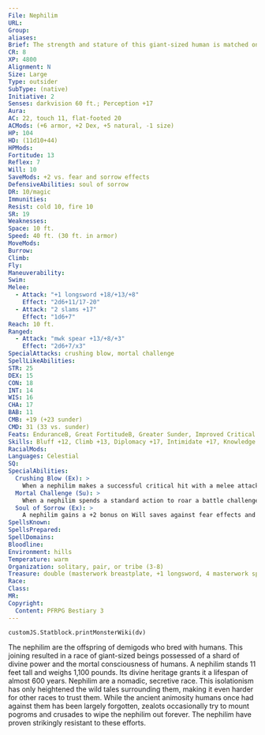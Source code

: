 ```yaml
---
File: Nephilim
URL: 
Group: 
aliases: 
Brief: The strength and stature of this giant-sized human is matched only by the nobility of its bearing.
CR: 8
XP: 4800
Alignment: N
Size: Large
Type: outsider
SubType: (native)
Initiative: 2
Senses: darkvision 60 ft.; Perception +17
Aura: 
AC: 22, touch 11, flat-footed 20
ACMods: (+6 armor, +2 Dex, +5 natural, -1 size)
HP: 104
HD: (11d10+44)
HPMods: 
Fortitude: 13
Reflex: 7
Will: 10
SaveMods: +2 vs. fear and sorrow effects
DefensiveAbilities: soul of sorrow
DR: 10/magic
Immunities: 
Resist: cold 10, fire 10
SR: 19
Weaknesses: 
Space: 10 ft.
Speed: 40 ft. (30 ft. in armor)
MoveMods: 
Burrow: 
Climb: 
Fly: 
Maneuverability: 
Swim: 
Melee: 
  - Attack: "+1 longsword +18/+13/+8"
    Effect: "2d6+11/17-20"
  - Attack: "2 slams +17"
    Effect: "1d6+7"
Reach: 10 ft.
Ranged: 
  - Attack: "mwk spear +13/+8/+3"
    Effect: "2d6+7/x3"
SpecialAttacks: crushing blow, mortal challenge
SpellLikeAbilities: 
STR: 25
DEX: 15
CON: 18
INT: 14
WIS: 16
CHA: 17
BAB: 11
CMB: +19 (+23 sunder)
CMD: 31 (33 vs. sunder)
Feats: EnduranceB, Great FortitudeB, Greater Sunder, Improved Critical (longsword), Improved Lightning Reflexes, Improved Sunder, Power Attack, Quick Draw
Skills: Bluff +12, Climb +13, Diplomacy +17, Intimidate +17, Knowledge (geography, planes) +11, Perception +17, Sense Motive +17, Stealth +9, Survival +12
RacialMods: 
Languages: Celestial
SQ: 
SpecialAbilities:
  Crushing Blow (Ex): >
    When a nephilim makes a successful critical hit with a melee attack, the target must make a DC 22 Fortitude save or take an  additional 3d6 points of nonlethal damage and be staggered for 1 round. The save DC is Strength-based.
  Mortal Challenge (Su): >
    When a nephilim spends a standard action to roar a battle challenge, all humanoids and monstrous humanoids within 100 feet of the nephilim must make a DC 18 Will save to avoid becoming frightened for 5d6 rounds. On a successful save, the creatures only become shaken for that time. Creatures with more HD than the nephilim become shaken if they fail their save, and suffer no effect if they succeed. A creature that succeeds at the save is immune to that nephilim's mortal challenge for 24 hours. This is a mind-affecting fear effect. The save DC is Charisma-based.
  Soul of Sorrow (Ex): >
    A nephilim gains a +2 bonus on Will saves against fear effects and any effect that causes sorrow.
SpellsKnown: 
SpellsPrepared: 
SpellDomains: 
Bloodline: 
Environment: hills
Temperature: warm
Organization: solitary, pair, or tribe (3-8)
Treasure: double (masterwork breastplate, +1 longsword, 4 masterwork spears, other treasure)
Race: 
Class: 
MR: 
Copyright:
  Content: PFRPG Bestiary 3
---
```

```dataviewjs
customJS.Statblock.printMonsterWiki(dv)
```
The nephilim are the offspring of demigods who bred with humans. This joining resulted in a race of giant-sized beings possessed of a shard of divine power and the mortal consciousness of humans. A nephilim stands 11 feet tall and weighs 1,100 pounds. Its divine heritage grants it a lifespan of almost 600 years.  Nephilim are a nomadic, secretive race. This isolationism has only heightened the wild tales surrounding them, making it even harder for other races to trust them. While the ancient animosity humans once had against them has been largely forgotten, zealots occasionally try to mount pogroms and crusades to wipe the nephilim out forever. The nephilim have proven strikingly resistant to these efforts.
